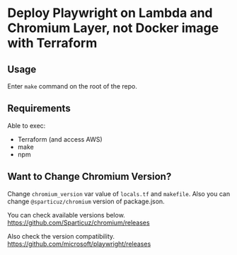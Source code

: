 # Deploy Playwright on Lambda and Chromium Layer, not Docker image with Terraform

## Usage
Enter `make` command on the root of the repo.

## Requirements
Able to exec:
- Terraform (and access AWS)
- make
- npm

## Want to Change Chromium Version?
Change `chromium_version` var value of `locals.tf` and `makefile`.
Also you can change `@sparticuz/chromium` version of package.json.

You can check available versions below.
https://github.com/Sparticuz/chromium/releases

Also check the version compatibility.
https://github.com/microsoft/playwright/releases
